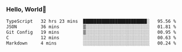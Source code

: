 
### Hello, World🐤

<!--START_SECTION:waka-->

```txt
TypeScript   32 hrs 23 mins  ████████████████████████░   95.56 %
JSON         36 mins         ▒░░░░░░░░░░░░░░░░░░░░░░░░   01.81 %
Git Config   19 mins         ▒░░░░░░░░░░░░░░░░░░░░░░░░   00.95 %
C            12 mins         ░░░░░░░░░░░░░░░░░░░░░░░░░   00.63 %
Markdown     4 mins          ░░░░░░░░░░░░░░░░░░░░░░░░░   00.24 %
```

<!--END_SECTION:waka-->
